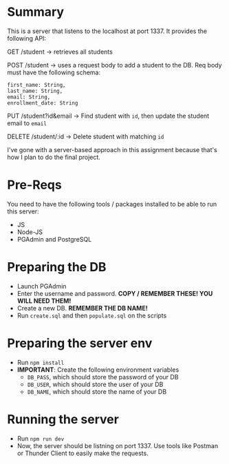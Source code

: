 # Summary
This is a server that listens to the localhost at port 1337. It provides the following API:

GET /student  -> retrieves all students

POST /student -> uses a request body to add a student to the DB. Req body must have the following schema:

    first_name: String,
    last_name: String, 
    email: String,
    enrollment_date: String
    
PUT /student?id&email -> Find student with `id`, then update the student email to `email`

DELETE /student/:id   -> Delete student with matching `id`

I've gone with a server-based approach in this assignment because that's how I plan to do the final project. 

# Pre-Reqs
You need to have the following tools / packages installed to be able to run this server:
- JS
- Node-JS
- PGAdmin and PostgreSQL

# Preparing the DB
- Launch PGAdmin
- Enter the username and password. **COPY / REMEMBER THESE! YOU WILL NEED THEM!**
- Create a new DB. **REMEMBER THE DB NAME!**
- Run `create.sql` and then `populate.sql` on the scripts

# Preparing the server env
- Run `npm install`
- **IMPORTANT**: Create the following environment variables
    - `DB_PASS`, which should store the password of your DB
    - `DB_USER`, which should store the user of your DB
    - `DB_NAME`, which should store the name of your DB

# Running the server
- Run `npm run dev`
- Now, the server should be listning on port 1337. Use tools like Postman or Thunder Client to easily make the requests.
